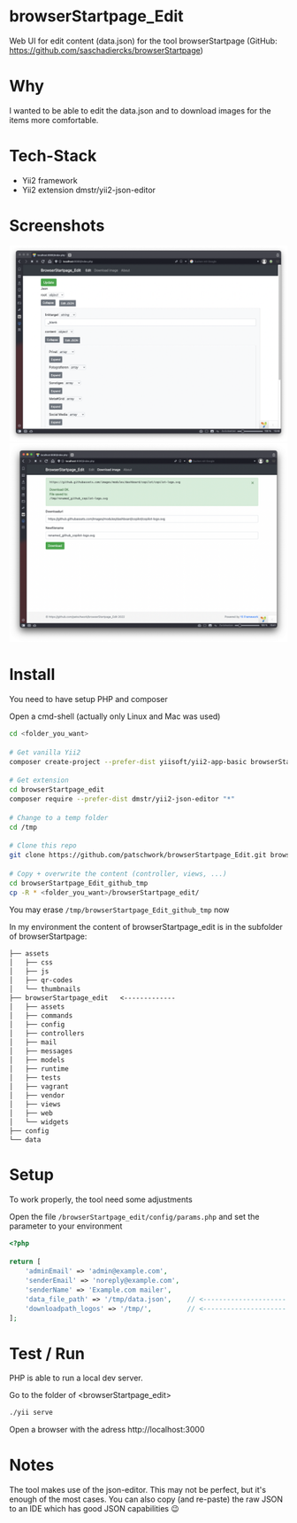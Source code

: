 # browserStartpage_Edit
Web UI for edit content (data.json) for the tool browserStartpage (GitHub: https://github.com/saschadiercks/browserStartpage)

# Why
I wanted to be able to edit the data.json and to download images for the items more comfortable.

# Tech-Stack
- Yii2 framework
- Yii2 extension dmstr/yii2-json-editor

# Screenshots
![Screenshot 1](attic/screenshots/001_edit.png)
![Screenshot 2](attic/screenshots/002_download_image_example.png)

# Install
You need to have setup PHP and composer

Open a cmd-shell (actually only Linux and Mac was used)
```sh
cd <folder_you_want>

# Get vanilla Yii2
composer create-project --prefer-dist yiisoft/yii2-app-basic browserStartpage_edit

# Get extension
cd browserStartpage_edit
composer require --prefer-dist dmstr/yii2-json-editor "*"

# Change to a temp folder
cd /tmp

# Clone this repo
git clone https://github.com/patschwork/browserStartpage_Edit.git browserStartpage_Edit_github_tmp

# Copy + overwrite the content (controller, views, ...)
cd browserStartpage_Edit_github_tmp
cp -R * <folder_you_want>/browserStartpage_edit/
```

You may erase `/tmp/browserStartpage_Edit_github_tmp` now

In my environment the content of browserStartpage_edit is in the subfolder of browserStartpage:
```
├── assets
│   ├── css
│   ├── js
│   ├── qr-codes
│   └── thumbnails
├── browserStartpage_edit   <-------------
│   ├── assets
│   ├── commands
│   ├── config
│   ├── controllers
│   ├── mail
│   ├── messages
│   ├── models
│   ├── runtime
│   ├── tests
│   ├── vagrant
│   ├── vendor
│   ├── views
│   ├── web
│   └── widgets
├── config
└── data
```
# Setup
To work properly, the tool need some adjustments

Open the file `/browserStartpage_edit/config/params.php`
and set the parameter to your environment
```php
<?php

return [
    'adminEmail' => 'admin@example.com',
    'senderEmail' => 'noreply@example.com',
    'senderName' => 'Example.com mailer',
    'data_file_path' => '/tmp/data.json',    // <--------------------- e.g. <folder_of_browserStartpage>/data/data.json
    'downloadpath_logos' => '/tmp/',         // <--------------------- e.g. <folder_of_browserStartpage>/assets/thumbnails/
];
```
# Test / Run
PHP is able to run a local dev server.

Go to the folder of <browserStartpage_edit>

```sh
./yii serve
```

Open a browser with the adress http://localhost:3000

# Notes
The tool makes use of the json-editor. This may not be perfect, but it's enough of the most cases. You can also copy (and re-paste) the raw JSON to an IDE which has good JSON capabilities 😉
